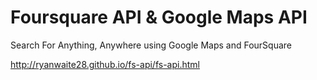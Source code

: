 # Foursquare API & Google Maps API

Search For Anything, Anywhere using Google Maps and FourSquare

http://ryanwaite28.github.io/fs-api/fs-api.html
